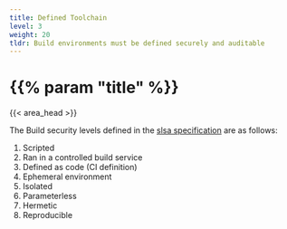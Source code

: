 ```yaml
---
title: Defined Toolchain
level: 3
weight: 20
tldr: Build environments must be defined securely and auditable
---
```

# {{% param "title" %}}
{{< area_head >}}

The Build security levels defined in the [slsa specification](https://slsa.dev/spec/v0.1/requirements#scripted-build) are as follows:

1. Scripted
1. Ran in a controlled build service
1. Defined as code (CI definition)
1. Ephemeral environment
1. Isolated
1. Parameterless
1. Hermetic
1. Reproducible

